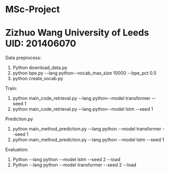 # MSc-Project
# Zizhuo Wang  University of Leeds  UID: 201406070

Data preprocess:
1. Python download_data.py
2. python bpe.py --lang python--vocab_max_size 10000 --bpe_pct 0.5
3. python create_vocab.py

Train:
1. python main_code_retrieval.py --lang python--model transformer --seed 1  
2. python main_code_retrieval.py --lang python--model lstm --seed 1

Prediction.py
1. python main_method_prediction.py --lang python --model transformer --seed 1
2. python main_method_prediction.py --lang python --model lstm --seed 1


Evaluation:
1. Python --lang python --model lstm --seed 2 --load
2. Python --lang python --model transformer --seed 2 --load
